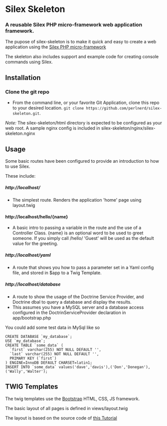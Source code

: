Silex Skeleton
==============
### A reusable Silex PHP micro-framework web application framework.

The pupose of silex-skeleton is to make it quick and easy to create a web application using the [Silex PHP micro-framework](https://github.com/silexphp/Silex)

The skeleton also includes support and example code for creating console commands using Silex. 

Installation
------------

### Clone the git repo
- From the command line, or your favorite Git Application, clone this repo to your desired location. `git clone https://github.com/perlnerd/silex-skeleton.git`.

*Note:* The silex-skeleton/html directory is expected to be configured as your web root.  A sample nginx config is included in silex-skeleton/nginx/silex-skeleton.nginx

Usage
-----

Some basic routes have been configured to provide an introduction to how to use Silex.

These include:

##### http://localhost/
- The simplest route.  Renders the application 'home' page using layout.twig

#### http://localhost/hello/{name}
- A basic intro to passing a variable in the route and the use of a Controller Class.  {name} is an optional word to be used to greet someone.  If you simply call /hello/ 'Guest' will be used as the default value for the greeting.

##### http://localhost/yaml
- A route that shows you how to pass a parameter set in a Yaml config file, and stored in $app to a Twig Template.

##### http://localhost/database
- A route to show the usage of the Doctrine Service Provider, and Doctrine dbal to query a database and display the results.
- This assumes you have a MySQL server and a database access configured in the DoctrinServiceProvider declaration in app/bootstrap.php

You could add some test data in MySql like so

```
CREATE DATABASE `my_database`;
USE `my_database`;
CREATE TABLE `some_data` (
  `first` varchar(255) NOT NULL DEFAULT '',
  `last` varchar(255) NOT NULL DEFAULT '',
  PRIMARY KEY (`first`)
) ENGINE=InnoDB DEFAULT CHARSET=latin1;
INSERT INTO `some_data` values('dave','davis'),('Don','Donegan'),('Wally','Walter'); 
```

TWIG Templates
--------------

The twig templates use the [Bootstrap](http://getbootstrap.com) HTML, CSS, JS framework.

The basic layout of all pages is defined in views/layout.twig

The layout is based on the source code of [this Tutorial](http://return-true.com/creating-simple-website-using-sensiolabs-symfony-silex-twig/)



